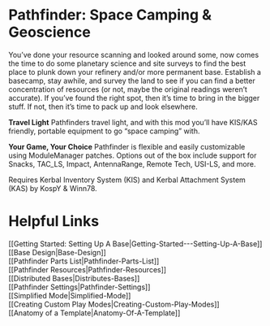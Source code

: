 # Pathfinder: Space Camping & Geoscience
You’ve done your resource scanning and looked around some, now comes the time to do some planetary science and site surveys to find the best place to plunk down your refinery and/or more permanent base. Establish a basecamp, stay awhile, and survey the land to see if you can find a better concentration of resources (or not, maybe the original readings weren’t accurate). If you’ve found the right spot, then it’s time to bring in the bigger stuff. If not, then it’s time to pack up and look elsewhere.

**Travel Light**
Pathfinders travel light, and with this mod you’ll have KIS/KAS friendly, portable equipment to go “space camping” with.

**Your Game, Your Choice**
Pathfinder is flexible and easily customizable using ModuleManager patches. Options out of the box include support for Snacks, TAC_LS, Impact, AntennaRange, Remote Tech, USI-LS, and more.

Requires Kerbal Inventory System (KIS) and Kerbal Attachment System (KAS) by KospY & Winn78.

# Helpful Links

[[Getting Started: Setting Up A Base|Getting-Started---Setting-Up-A-Base]]  
[[Base Design|Base-Design]]  
[[Pathfinder Parts List|Pathfinder-Parts-List]]  
[[Pathfinder Resources|Pathfinder-Resources]]  
[[Distributed Bases|Distributes-Bases]]  
[[Pathfinder Settings|Pathfinder-Settings]]  
[[Simplified Mode|Simplified-Mode]]  
[[Creating Custom Play Modes|Creating-Custom-Play-Modes]]  
[[Anatomy of a Template|Anatomy-Of-A-Template]]  